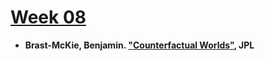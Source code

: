 # [Week 08](https://github.com/benbrastmckie/ModalHistoryPrivate?tab=readme-ov-file#module-3-counterfactual-conditionals)

- **Brast-McKie, Benjamin. ["Counterfactual Worlds"](https://github.com/benbrastmckie/ModelChecker/blob/master/Counterfactuals.pdf), JPL**
